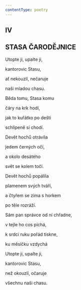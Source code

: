 ```yaml
---
contentType: poetry
---
```


<section>

## IV  

## STASA ČARODĚJNICE

Utopte ji, upalte ji,  

kantorovic Stasu,

ať nekouzlí, nečaruje

naši mladou chasu.

</section>

<section>

Běda tomu, Stasa komu

čáry na krk hodí,

jak to kuřátko po dešti

schlípeně si chodí.

</section>

<section>

Devět hochů otrávila

jedem černých očí,

a okolo desátého

svět se kolem točí.

</section>

<section>

Devět hochů popálila

plamenem svých tváří,

a čtyřem se zima s horkem

po těle rozráží.

</section>

<section>

Sám pan správce od ní chřadne,

v tejle ho cos píchá,

k srdci ruku pořád tiskne,

ku měsíčku vzdychá

</section>

<section>

Utopte ji, upalte ji,

kantorovic Stasu,

než okouzlí, očaruje

všechnu naši chasu.

</section>
